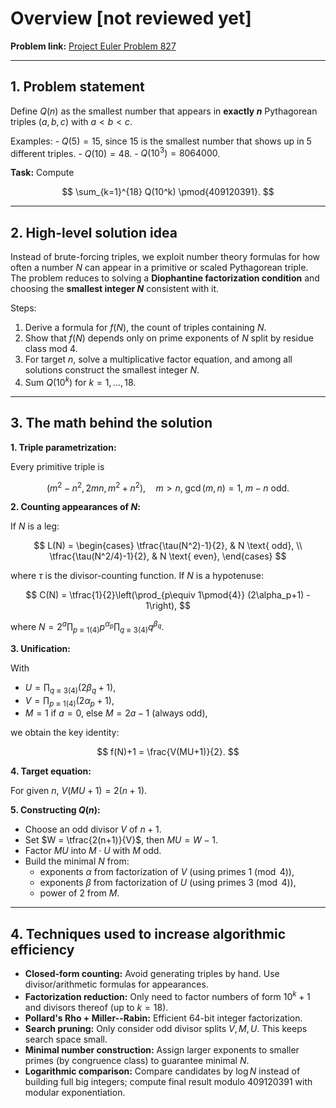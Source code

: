 # Overview [not reviewed yet]

**Problem link:** [Project Euler Problem
827](https://projecteuler.net/problem=827)

------------------------------------------------------------------------

## 1. Problem statement

Define $Q(n)$ as the smallest number that appears in **exactly $n$**
Pythagorean triples $(a,b,c)$ with $a < b < c$.

Examples: - $Q(5) = 15$, since $15$ is the smallest number that shows up
in 5 different triples. - $Q(10) = 48$. - $Q(10^3) = 8064000$.

**Task:** Compute

$$
\sum_{k=1}^{18} Q(10^k) \pmod{409120391}.
$$

------------------------------------------------------------------------

## 2. High-level solution idea

Instead of brute-forcing triples, we exploit number theory formulas for
how often a number $N$ can appear in a primitive or scaled Pythagorean
triple. The problem reduces to solving a **Diophantine factorization
condition** and choosing the **smallest integer $N$** consistent with
it.

Steps: 
1. Derive a formula for $f(N)$, the count of triples containing
$N$. 
2. Show that $f(N)$ depends only on prime exponents of $N$ split by
residue class mod 4. 
3. For target $n$, solve a multiplicative factor
equation, and among all solutions construct the smallest integer $N$. 
4. Sum $Q(10^k)$ for $k=1,\dots,18$.

------------------------------------------------------------------------

## 3. The math behind the solution

**1. Triple parametrization:** 

Every primitive triple is 

$$
(m^2-n^2,\, 2mn,\, m^2+n^2), \quad m>n, \; \gcd(m,n)=1, \; m-n \text{ odd}.
$$

**2. Counting appearances of $N$:**

If $N$ is a leg: 

$$
L(N) =
\begin{cases}
  \tfrac{\tau(N^2)-1}{2}, & N \text{ odd}, \\
  \tfrac{\tau(N^2/4)-1}{2}, & N \text{ even},
\end{cases}
$$ 

where $\tau$ is the divisor-counting function.
If $N$ is a hypotenuse: 

$$
C(N) = \tfrac{1}{2}\left(\prod_{p\equiv 1\pmod{4}} (2\alpha_p+1) - 1\right),
$$

where $N=2^a \prod_{p\equiv 1(4)} p^{\alpha_p} \prod_{q\equiv 3(4)} q^{\beta_q}$.

**3. Unification:** 

With

-   $U=\prod_{q\equiv 3(4)} (2\beta_q+1)$,
-   $V=\prod_{p\equiv 1(4)} (2\alpha_p+1)$,
-   $M=1$ if $a=0$, else $M=2a-1$ (always odd),

we obtain the key identity: 

$$
f(N)+1 = \frac{V(MU+1)}{2}.
$$

**4. Target equation:** 

For given $n$, $V(MU+1) = 2(n+1).$

**5. Constructing $Q(n)$:**

-   Choose an odd divisor $V$ of $n+1$.
-   Set $W = \tfrac{2(n+1)}{V}$, then $MU = W-1$.
-   Factor $MU$ into $M\cdot U$ with $M$ odd.
-   Build the minimal $N$ from:
    -   exponents $\alpha$ from factorization of $V$ (using primes
        $1 \pmod 4$),
    -   exponents $\beta$ from factorization of $U$ (using primes
        $3 \pmod 4$),
    -   power of 2 from $M$.

------------------------------------------------------------------------

## 4. Techniques used to increase algorithmic efficiency

-   **Closed-form counting:** Avoid generating triples by hand. Use
    divisor/arithmetic formulas for appearances.
-   **Factorization reduction:** Only need to factor numbers of form
    $10^k+1$ and divisors thereof (up to $k=18$).
-   **Pollard's Rho + Miller--Rabin:** Efficient 64-bit integer
    factorization.
-   **Search pruning:** Only consider odd divisor splits $V, M, U$. This
    keeps search space small.
-   **Minimal number construction:** Assign larger exponents to smaller
    primes (by congruence class) to guarantee minimal $N$.
-   **Logarithmic comparison:** Compare candidates by $\log N$ instead
    of building full big integers; compute final result modulo
    $409120391$ with modular exponentiation.
